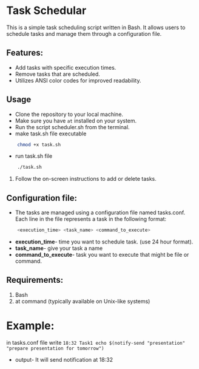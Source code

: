 # Task Schedular
This is a simple task scheduling script written in Bash. It allows users to schedule tasks and manage them through a configuration file.

## Features:
- Add tasks with specific execution times.
- Remove tasks that are scheduled.
- Utilizes ANSI color codes for improved readability.

## Usage
- Clone the repository to your local machine.
- Make sure you have `at` installed on your system.
- Run the script scheduler.sh from the terminal.
- make task.sh file executable 
```bash
    chmod +x task.sh

```

- run task.sh file
```bash
    ./task.sh
```

1. Follow the on-screen instructions to add or delete tasks.

## Configuration file:
- The tasks are managed using a configuration file named tasks.conf. Each line in the file represents a task in the following format:

```bash
    <execution_time> <task_name> <command_to_execute>

```

- **execution_time**- time you want to schedule task. (use 24 hour format).
- **task_name**- give your task a name
- **command_to_execute**- task you want to execute that might be file or command.

## Requirements:

1. Bash
2. at command (typically available on Unix-like systems)

# Example:
in tasks.conf file write 
`18:32 Task1 echo $(notify-send "presentation" "prepare presentation for tomorrow")`

- output- It will send notification at 18:32